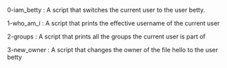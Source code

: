 0-iam_betty             : A script that switches the current user to the user betty.

1-who_am_i              : A script that prints the effective username of the current user

2-groups	        : A script that prints all the groups the current user is part of

3-new_owner		: A script that changes the owner of the file hello to the user betty
